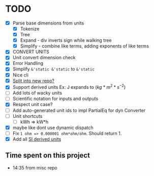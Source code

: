 # TODO

- [x] Parse base dimensions from units
  - [x] Tokenize
  - [x] Tree
  - [x] Expand - div inverts sign while walking tree
  - [x] Simplify - combine like terms, adding exponents of like terms
- [x] CONVERT UNITS
- [x] Unit convert dimension check
- [x] Error Handling
- [x] Simplify `&'static &'static` to `&'static`
- [x] Nice cli
- [x] [Split into new repo?](https://docs.github.com/en/get-started/using-git/splitting-a-subfolder-out-into-a-new-repository)
- [x] Support derived units Ex: J expands to ($kg*m^2*s^{−2}$)
- [ ] Add lots of wacky units
- [ ] Scientific notation for inputs and outputs
- [x] Respect unit case?
- [ ] Add auto-generated unit ids to impl PartialEq for dyn Converter
- [ ] Unit shortcuts
  - [ ] kWh => kW\*h
- [x] maybe like dont use dynamic dispatch
- [ ] Fix `1 ohm => 0.000001 ohm*ohm/ohm`.
      Should return 1.
- [x] Add all [SI derived units](https://en.wikipedia.org/wiki/SI_derived_unit)

## Time spent on this project

- 14:35 from misc repo
